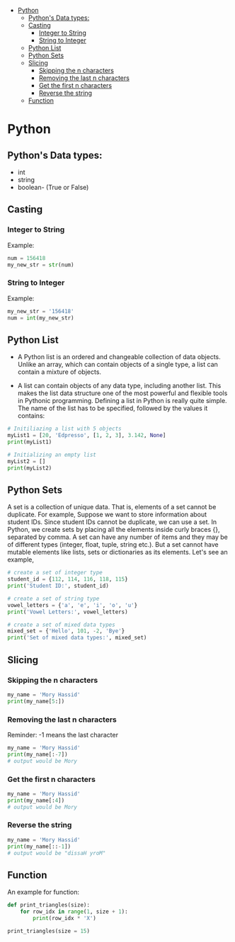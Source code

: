 - [Python](#python)
  - [Python's Data types:](#pythons-data-types)
  - [Casting](#casting)
    - [Integer to String](#integer-to-string)
    - [String to Integer](#string-to-integer)
  - [Python List](#python-list)
  - [Python Sets](#python-sets)
  - [Slicing](#slicing)
    - [Skipping the n characters](#skipping-the-n-characters)
    - [Removing the last n characters](#removing-the-last-n-characters)
    - [Get the first n characters](#get-the-first-n-characters)
    - [Reverse the string](#reverse-the-string)
  - [Function](#function)

# Python 

## Python's Data types:

* int
* string
* boolean- (True or False)

## Casting

### Integer to String

Example:

```python
num = 156418
my_new_str = str(num)
```

### String to Integer

Example:

```python
my_new_str = '156418'
num = int(my_new_str)
```

## Python List

* A Python list is an ordered and changeable collection of data objects. Unlike an array, which can contain objects of a single type, a list can contain a mixture of objects.

 * A list can contain objects of any data type, including another list. This makes the list data structure one of the most powerful and flexible tools in Pythonic programming.
Defining a list in Python is really quite simple. The name of the list has to be specified, followed by the values it contains:

``` python
# Initiliazing a list with 5 objects
myList1 = [20, 'Edpresso', [1, 2, 3], 3.142, None]
print(myList1)

# Initializing an empty list
myList2 = []
print(myList2)
```

## Python Sets

A set is a collection of unique data. That is, elements of a set cannot be duplicate. For example,
Suppose we want to store information about student IDs. Since student IDs cannot be duplicate, we can use a set.
In Python, we create sets by placing all the elements inside curly braces {}, separated by comma.
A set can have any number of items and they may be of different types (integer, float, tuple, string etc.). But a set cannot have mutable elements like lists, sets or dictionaries as its elements.
Let's see an example,

``` python
# create a set of integer type
student_id = {112, 114, 116, 118, 115}
print('Student ID:', student_id)

# create a set of string type
vowel_letters = {'a', 'e', 'i', 'o', 'u'}
print('Vowel Letters:', vowel_letters)

# create a set of mixed data types
mixed_set = {'Hello', 101, -2, 'Bye'}
print('Set of mixed data types:', mixed_set)
```

## Slicing


### Skipping the n characters

```Python
my_name = 'Mory Hassid'
print(my_name[5:])
```

### Removing the last n characters

Reminder: -1 means the last character

```Python
my_name = 'Mory Hassid'
print(my_name[:-7])
# output would be Mory
```

### Get the first n characters

```Python
my_name = 'Mory Hassid'
print(my_name[:4])
# output would be Mory
```

### Reverse the string

```Python
my_name = 'Mory Hassid'
print(my_name[::-1])
# output would be "dissaH yroM"
```


## Function

An example for function:

```Python
def print_triangles(size):
    for row_idx in range(1, size + 1):
        print(row_idx * 'X')
```


```Python
print_triangles(size = 15)
```